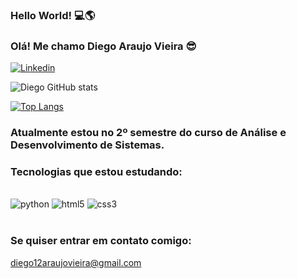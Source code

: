 ### Hello World! 💻🌎
### Olá! Me chamo Diego Araujo Vieira 😎
[![Linkedin](https://img.shields.io/badge/LinkedIn-0077B5?style=for-the-badge&logo=linkedin&logoColor=white)](https://www.linkedin.com/in/diego-araujo-vieira-306771176/)

![Diego GitHub stats](https://github-readme-stats.vercel.app/api?username=diegoAraujoVieira&show_icons=true&theme=tokyonight)

[![Top Langs](https://github-readme-stats.vercel.app/api/top-langs/?username=diegoAraujoVieira)](https://github.com/anuraghazra/github-readme-stats)

### Atualmente estou no 2º semestre do curso de Análise e Desenvolvimento de Sistemas.
### Tecnologias que estou estudando:
<div style='display: inline_block'><br/>
    <img alt='python' src='https://img.shields.io/badge/Python-14354C?style=for-the-badge&logo=python&logoColor=white'>
    <img alt='html5' src='https://img.shields.io/badge/HTML5-E34F26?style=for-the-badge&logo=html5&logoColor=white'>
    <img alt='css3' src='https://img.shields.io/badge/CSS3-1572B6?style=for-the-badge&logo=css3&logoColor=white'>
</div><br/>

### Se quiser entrar em contato comigo:
diego12araujovieira@gmail.com

